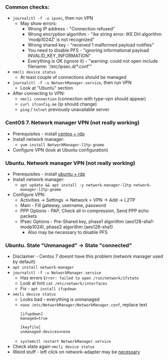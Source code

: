 ### Common checks:
* `journalctl -f -u ipsec`, then run VPN
    * May show errors:
        * Wrong IP address - "Connection refused"
        * Wrong encryption algorithm - "ike string error: IKE DH algorithm 'modp1024Z' is not recognized"
        * Wrong shared key - "received 1 malformed payload notifies"
        * You need to disable PFS - "ignoring informational payload INVALID_KEY_INFORMATION"
        * Everything is OK (ignore it) - "warning: could not open include filename: '/etc/ipsec.d/*.conf'"
* `nmcli device status`
    * At least couple of connections should be managed
* `journalctl -f -u NetworkManager.service`, then run VPN
    * Look at "Ubuntu" section
* After connecting to VPN:
    * `nmcli connection` (connection with type-vpn should appear)
    * `curl ifconfig.me` (ip should change)
    * `ping` / `telnet` previously unavailable server 

### CentOS 7. Network manager VPN (not really working)
* Prerequisites - install [centos + rdp](../../rdp/rdp.md)
* Install network manager:
    * `yum install NetworkManager-l2tp-gnome`
* Configure VPN (look at Ubuntu configuration)

### Ubuntu. Network manager VPN (not really working)
* Prerequisites - install [ubuntu + rdp](../../rdp/rdp.md)
* Install network manager:
    * `apt update && apt install -y network-manager-l2tp network-manager-l2tp-gnome`
* Configure VPN:
    * Activities -> Settings -> Network > VPN -> Add -> L2TP
    * Main - Fill gateway, username, password
    * PPP Options - PAP, Check all in compression, Send PPP echo packets
    * IPsec Options - Pre-Shared key, phase1 algorithm (aes128-sha1-modp1024), phase2 algorithm (aes128-sha1)
        * Also may be necessary to disable PFS

### Ubuntu. State "Unmanaged" -> State "connected"
* Disclaimer - Centos 7 doesnt have this problem (network manager used by default)
* `apt install network-manager`
* `journalctl -f -u NetworkManager.service`
    * Has errors `Error: failed to open /run/network/ifstate`
    * Look at hint `cat /etc/network/interfaces`
    * Fix - `apt install ifupdown`
* `nmcli device status`
    * Looks bad - everything is unmanaged
    * `nano /etc/NetworkManager/NetworkManager.conf`, replace text
        ```
        [ifupdown]
        managed=true
      
        [keyfile]
        unmanaged-devices=none
        ```
    * `systemctl restart NetworkManager.service`
* Check state again `nmcli device status`
* Weird stuff - left click on network-adapter may be [necessary](https://github.com/Chadsr/NordVPN-NetworkManager/issues/62)